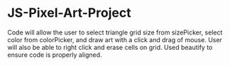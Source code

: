 # JS-Pixel-Art-Project
Code will allow the user to select triangle grid size from sizePicker, select color from colorPicker, and draw art with a click and drag of mouse.
User will also be able to right click and erase cells on grid.
Used beautify to ensure code is properly aligned.
